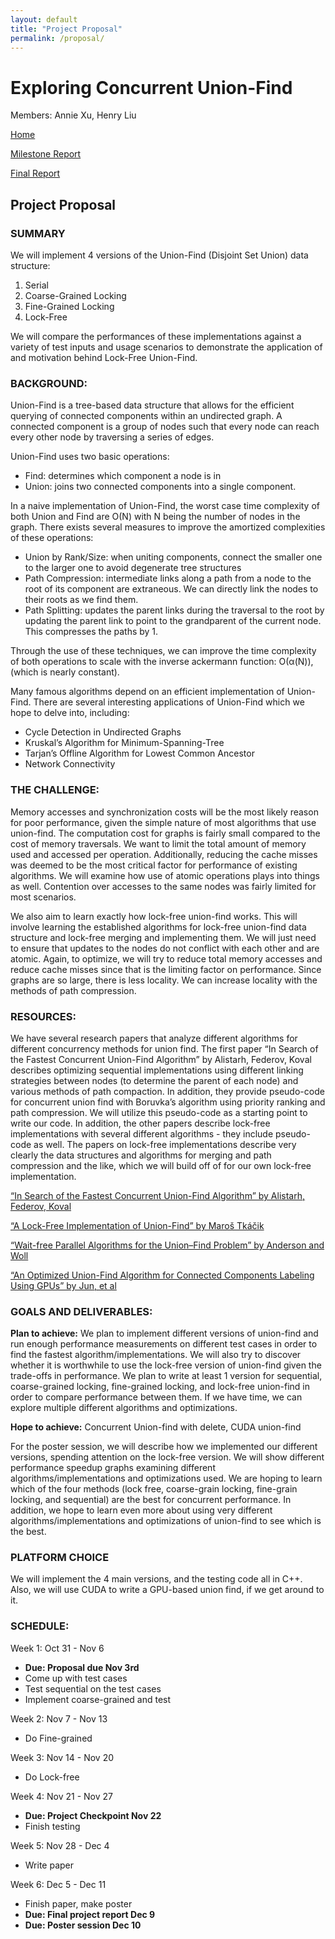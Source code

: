 ```yaml
---
layout: default
title: "Project Proposal"
permalink: /proposal/
---
```


# Exploring Concurrent Union-Find

Members: Annie Xu, Henry Liu

[Home](https://anncatz1.github.io/15418projectsite/)

[Milestone Report](https://anncatz1.github.io/15418projectsite/midreport)

[Final Report](https://anncatz1.github.io/15418projectsite/finalreport)

## Project Proposal

### SUMMARY
We will implement 4 versions of the Union-Find (Disjoint Set Union) data structure:
1. Serial
2. Coarse-Grained Locking
3. Fine-Grained Locking
4. Lock-Free

We will compare the performances of these implementations against a variety of test inputs and usage scenarios to demonstrate the application of and motivation behind Lock-Free Union-Find. 

### BACKGROUND: 
Union-Find is a tree-based data structure that allows for the efficient querying of connected components within an undirected graph. A connected component is a group of nodes such that every node can reach every other node by traversing a series of edges.

Union-Find uses two basic operations: 
- Find: determines which component a node is in
- Union: joins two connected components into a single component. 

In a naive implementation of Union-Find, the worst case time complexity of both Union and Find are O(N) with N being the number of nodes in the graph. There exists several measures to improve the amortized complexities of these operations:
- Union by Rank/Size: when uniting components, connect the smaller one to the larger one to avoid degenerate tree structures 
- Path Compression: intermediate links along a path from a node to the root of its component are extraneous. We can directly link the nodes to their roots as we find them. 
- Path Splitting: updates the parent links during the traversal to the root by updating the parent link to point to the grandparent of the current node. This compresses the paths by 1.

Through the use of these techniques, we can improve the time complexity of both operations to scale with the inverse ackermann function: O(α(N)), (which is nearly constant).

Many famous algorithms depend on an efficient implementation of Union-Find. There are several interesting applications of Union-Find which we hope to delve into, including:
- Cycle Detection in Undirected Graphs
- Kruskal’s Algorithm for Minimum-Spanning-Tree
- Tarjan’s Offline Algorithm for Lowest Common Ancestor
- Network Connectivity

### THE CHALLENGE: 
Memory accesses and synchronization costs will be the most likely reason for poor performance, given the simple nature of most algorithms that use union-find. The computation cost for graphs is fairly small compared to the cost of memory traversals. We want to limit the total amount of memory used and accessed per operation. Additionally, reducing the cache misses was deemed to be the most critical factor for performance of existing algorithms. We will examine how use of atomic operations plays into things as well. Contention over accesses to the same nodes was fairly limited for most scenarios. 

We also aim to learn exactly how lock-free union-find works. This will involve learning the established algorithms for lock-free union-find data structure and lock-free merging and implementing them. We will just need to ensure that updates to the nodes do not conflict with each other and are atomic. Again, to optimize, we will try to reduce total memory accesses and reduce cache misses since that is the limiting factor on performance. Since graphs are so large, there is less locality. We can increase locality with the methods of path compression. 

### RESOURCES: 
We have several research papers that analyze different algorithms for different concurrency methods for union find. The first paper “In Search of the Fastest Concurrent Union-Find Algorithm” by Alistarh, Federov, Koval describes optimizing sequential implementations using different linking strategies between nodes (to determine the parent of each node) and various methods of path compaction. In addition, they provide pseudo-code for concurrent union find with Boruvka’s algorithm using priority ranking and path compression. We will utilize this pseudo-code as a starting point to write our code. In addition, the other papers describe lock-free implementations with several different algorithms - they include pseudo-code as well. The papers on lock-free implementations describe very clearly the data structures and algorithms for merging and path compression and the like, which we will build off of for our own lock-free implementation. 

[“In Search of the Fastest Concurrent Union-Find Algorithm” by Alistarh, Federov, Koval](https://drops.dagstuhl.de/opus/volltexte/2020/11801/pdf/LIPIcs-OPODIS-2019-15.pdf)

[“A Lock-Free Implementation of Union-Find” by Maroš Tkáčik](https://is.muni.cz/th/kpdej/BakalarkaDigital.pdf)

[“Wait-free Parallel Algorithms for the Union–Find Problem” by Anderson and Woll](https://dl.acm.org/doi/pdf/10.1145/103418.103458?casa_token=lOG4EgnOJ7UAAAAA:AVK_CpoiZc8kYaXNPY9hXl3faTqzyNOKxASFH1wfMOVMbYYE-Vpxecxfc6eg1dNTsZSCx9OJCwsf)

[“An Optimized Union-Find Algorithm for Connected Components Labeling Using GPUs” by Jun, et al](https://arxiv.org/pdf/1708.08180.pdf)

### GOALS AND DELIVERABLES: 
**Plan to achieve:** We plan to implement different versions of union-find and run enough performance measurements on different test cases in order to find the fastest algorithm/implementations. We will also try to discover whether it is worthwhile to use the lock-free version of union-find given the trade-offs in performance.
We plan to write at least 1 version for sequential, coarse-grained locking, fine-grained locking, and lock-free union-find in order to compare performance between them. If we have time, we can explore multiple different algorithms and optimizations. 

**Hope to achieve:** Concurrent Union-find with delete, CUDA union-find

For the poster session, we will describe how we implemented our different versions, spending attention on the lock-free version. We will show different performance speedup graphs examining different algorithms/implementations and optimizations used. 
We are hoping to learn which of the four methods (lock free, coarse-grain locking, fine-grain locking, and sequential) are the best for concurrent performance. In addition, we hope to learn even more about using very different algorithms/implementations and optimizations of union-find to see which is the best. 

### PLATFORM CHOICE
We will implement the 4 main versions, and the testing code all in C++. Also, we will use CUDA to write a GPU-based union find, if we get around to it.

### SCHEDULE: 

Week 1: Oct 31 - Nov 6
- **Due: Proposal due Nov 3rd**
- Come up with test cases 
- Test sequential on the test cases
- Implement coarse-grained and test 

Week 2: Nov 7 - Nov 13
- Do Fine-grained 

Week 3: Nov 14 - Nov 20
- Do Lock-free

Week 4: Nov 21 - Nov 27
- **Due: Project Checkpoint Nov 22**
- Finish testing 

Week 5: Nov 28 - Dec 4
- Write paper

Week 6: Dec 5 - Dec 11
- Finish paper, make poster
- **Due: Final project report Dec 9**
- **Due: Poster session Dec 10**
